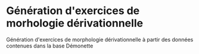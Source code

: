 # Génération d'exercices de morhologie dérivationnelle

Génération d'exercices de morphologie dérivationnelle à partir des données contenues dans la base Démonette



